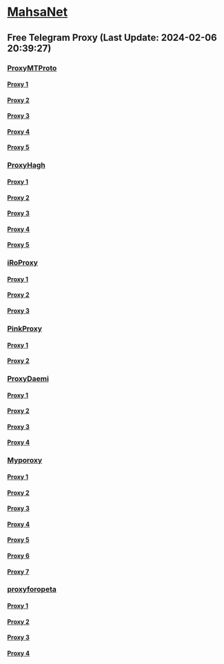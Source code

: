 
# [MahsaNet](https://t.me/mahsa_net)
## Free Telegram Proxy (Last Update: 2024-02-06 20:39:27)
### [ProxyMTProto](https://t.me/ProxyMTProto)
#### [Proxy 1](tg://proxy?server=188.34.205.10&port=8443&secret=FgMBAgABAAH8AwOG4kw63Q%3D%3D)
#### [Proxy 2](tg://proxy?server=159.69.115.152&port=3443&secret=FgMBAgABAAH8AwOG4kw63Q%3D%3D)
#### [Proxy 3](tg://proxy?server=167.235.60.212&port=3443&secret=FgMBAgABAAH8AwOG4kw63Q%3D%3D)
#### [Proxy 4](tg://proxy?server=195.201.252.55&port=8443&secret=FgMBAgABAAH8AwOG4kw63Q%3D%3D)
#### [Proxy 5](tg://proxy?server=116.203.85.246&port=8443&secret=FgMBAgABAAH8AwOG4kw63Q%3D%3D)
### [ProxyHagh](https://t.me/ProxyHagh)
#### [Proxy 1](tg://proxy?server=188.40.241.210&port=7585&secret=FgMBAgABAAH8AwOG4kw63Q%3D%3D)
#### [Proxy 2](tg://proxy?server=188.40.241.210&port=7585&secret=FgMBAgABAAH8AwOG4kw63Q%3D%3D)
#### [Proxy 3](tg://proxy?server=188.40.241.210&port=7585&secret=FgMBAgABAAH8AwOG4kw63Q%3D%3D)
#### [Proxy 4](tg://proxy?server=188.40.241.210&port=7585&secret=FgMBAgABAAH8AwOG4kw63Q%3D%3D)
#### [Proxy 5](tg://proxy?server=188.40.241.210&port=7585&secret=FgMBAgABAAH8AwOG4kw63Q%3D%3D)
### [iRoProxy](https://t.me/iRoProxy)
#### [Proxy 1](tg://proxy?server=159.69.62.50&port=250&secret=FgMBAgABAAH8AwOG4kw63Q%3D%3D)
#### [Proxy 2](tg://proxy?server=144.76.237.3&port=6&secret=FgMBAgABAAH8AwOG4kw63Q==)
#### [Proxy 3](tg://proxy?server=213.227.135.151&port=20&secret=FgMBAgABAAH8AwOG4kw63Q%3D%3D)
### [PinkProxy](https://t.me/PinkProxy)
#### [Proxy 1](tg://proxy?server=49.12.35.44&port=4045&secret=FgMBAgABAAH8AwOG4kw63Q==)
#### [Proxy 2](tg://proxy?server=49.12.34.94&port=4045&secret=FgMBAgABAAH8AwOG4kw63Q==)
### [ProxyDaemi](https://t.me/ProxyDaemi)
#### [Proxy 1](tg://proxy?server=195.201.196.18&port=250&secret=FgMBAgABAAH8AwOG4kw63Q%3D%3D)
#### [Proxy 2](tg://proxy?server=159.69.62.50&port=250&secret=FgMBAgABAAH8AwOG4kw63Q%3D%3D)
#### [Proxy 3](tg://proxy?server=178.63.67.53&port=443&secret=FgMBAgABAAH8AwOG4kw63Q%3D%3D)
#### [Proxy 4](tg://proxy?server=144.76.243.97&port=8085&secret=FgMBAgABAAH8AwOG4kw63Q==)
### [Myporoxy](https://t.me/Myporoxy)
#### [Proxy 1](tg://proxy?server=cloudflare.com.nokia.com.co.uk.do_yo.want_to.clash_with.this.www.microsoft.com.there_is_no.place_like.localhost.www.bing.com.count_with_me.cyou.net.digikala.com.msn.com.bsi.ir.enamad.ir.now_sudoo.again_to_fight.everyone.i_am.the_internet.pakard-vezo.sbs.&port=8770&secret=FgMBAgABAAH8AwOG4kw63Q==)
#### [Proxy 2](tg://proxy?server=167.235.206.85&port=4550&secret=FpABAiIBhwH8AwOG42xL3Q==)
#### [Proxy 3](tg://proxy?server=cloudflare.com.nokia.com.co.uk.do_yo.want_to.clash_with.this.www.microsoft.com.there_is_no.place_like.localhost.www.bing.com.count_with_me.cyou.net.digikala.com.msn.com.bsi.ir.enamad.ir.now_sudoo.again_to_fight.everyone.i_am.the_internet.kaltor-verg.sbs.&port=443&secret=FgMBAgABAAH8AwOG4kw63Q==)
#### [Proxy 4](tg://proxy?server=cloudflare.com.nokia.com.co.uk.do_yo.want_to.clash_with.this.www.microsoft.com.there_is_no.place_like.localhost.www.bing.com.count_with_me.cyou.net.digikala.com.msn.com.bsi.ir.enamad.ir.now_sudo.again_to_fight.everyone.i_am.the_internet.ractor-berg.sbs.&port=4550&secret=FpABAiIBhwH8AwOG42xL3Q==)
#### [Proxy 5](tg://proxy?server=91.107.222.128&port=8770&secret=FgMBAgABAAH8AwOG4kw63Q==)
#### [Proxy 6](tg://proxy?server=cloudflare.com.nokia.com.co.uk.do_yo.want_to.clash_with.this.www.microsoft.com.there_is_no.place_like.localhost.www.bing.com.count_with_me.cyou.net.digikala.com.msn.com.bsi.ir.enamad.ir.now_sudo.again_to_fight.everyone.i_am.the_internet.ractor-berg.sbs.&port=4550&secret=FpABAiIBhwH8AwOG42xL3Q==)
#### [Proxy 7](tg://proxy?server=128.140.117.86&port=4550&secret=FpABAiIBhwH8AwOG42xL3Q==)
### [proxyforopeta](https://t.me/proxyforopeta)
#### [Proxy 1](tg://proxy?server=157.90.154.166&port=2024&secret=FgMBAgABAAH8AwOG4kw63Q==)
#### [Proxy 2](tg://proxy?server=49.13.125.130&port=3443&secret=FgMBAgABAAH8AwOG4kw63Q%3D%3D)
#### [Proxy 3](tg://proxy?server=178.63.89.175&port=6&secret=FgMBAgABAAH8AwOG4kw63Q%3D%3D)
#### [Proxy 4](tg://proxy?server=195.201.196.18&port=250&secret=FgMBAgABAAH8AwOG4kw63Q%3D%3D)

    